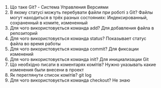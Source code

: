 1.	Що таке Git? - Система Управления Версиями 
2.	В якому статусі можуть перебувати файли при роботі з Git? Файлы могут находиться в трёх разных состояниях: Индексированный, сохраненный в комите, измененный
3.	Для чого використовується  команда add? Для добавления файла в репозиторий 
4.	Для чого використовується  команда status? Показывает статус файла во время работы
5.	Для чого використовується  команда commit? Для фиксации изменений 
6.	Для чого використовується  команда init? Для инициализации Git
7.	Що необхідно писати в коментарях комітів? Нужно указывать какие изменения были внесени в проект
8.	Як переглянути список комітів? git log 
9.	Для чого використовується  команда checkout? Не знаю 
